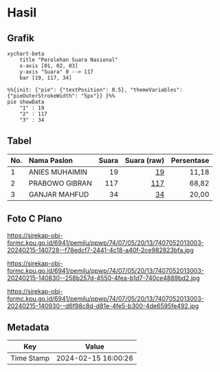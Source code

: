 # Hasil

## Grafik

```mermaid
xychart-beta
    title "Perolehan Suara Nasional"
    x-axis [01, 02, 03]
    y-axis "Suara" 0 --> 117
    bar [19, 117, 34]
```

```mermaid
%%{init: {"pie": {"textPosition": 0.5}, "themeVariables": {"pieOuterStrokeWidth": "5px"}} }%%
pie showData
    "1" : 19
    "2" : 117
    "3" : 34
```

## Tabel

| No. | Nama Paslon    | Suara | Suara (raw) | Persentase |
|:--- |:-------------- | -----:| -----------:| ----------:|
| 1   | ANIES MUHAIMIN | 19    | [19][p-1]   | 11,18      |
| 2   | PRABOWO GIBRAN | 117   | [117][p-2]  | 68,82      |
| 3   | GANJAR MAHFUD  | 34    | [34][p-3]   | 20,00      |


[p-1]: https://github.com/gigit-pemilu/pemilu-2024/blob/main/pilpres/hitung-suara/sub/74-sulawesi-tenggara/sub/07-wakatobi/sub/05-wangi-wangi-selatan/sub/2013-wungka/sub/003-tps/sub/paslon-1.txt
[p-2]: https://github.com/gigit-pemilu/pemilu-2024/blob/main/pilpres/hitung-suara/sub/74-sulawesi-tenggara/sub/07-wakatobi/sub/05-wangi-wangi-selatan/sub/2013-wungka/sub/003-tps/sub/paslon-2.txt
[p-3]: https://github.com/gigit-pemilu/pemilu-2024/blob/main/pilpres/hitung-suara/sub/74-sulawesi-tenggara/sub/07-wakatobi/sub/05-wangi-wangi-selatan/sub/2013-wungka/sub/003-tps/sub/paslon-3.txt

## Foto C Plano

https://sirekap-obj-formc.kpu.go.id/6941/pemilu/ppwp/74/07/05/20/13/7407052013003-20240215-140728--f78edcf7-2441-4c18-a40f-2ce982823bfa.jpg

https://sirekap-obj-formc.kpu.go.id/6941/pemilu/ppwp/74/07/05/20/13/7407052013003-20240215-140830--258b257d-4550-4fea-b1d7-740ce4889bd2.jpg

https://sirekap-obj-formc.kpu.go.id/6941/pemilu/ppwp/74/07/05/20/13/7407052013003-20240215-140930--d6f98c8d-d81e-4fe5-b300-4de6595fe492.jpg


## Metadata

| Key        | Value               |
| ---------- | ------------------- |
| Time Stamp | 2024-02-15 16:00:26 |



